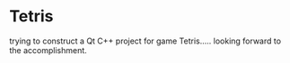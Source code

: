 # Tetris
trying to construct a Qt C++ project for game Tetris..... 
looking forward to the accomplishment.

